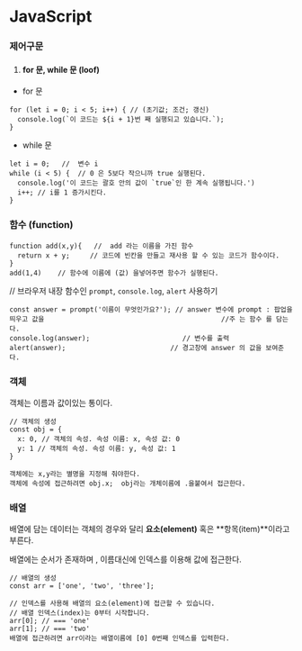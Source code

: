 # JavaScript

### 제어구문

1. #### for 문, while 문 (loof)

- for 문

```
for (let i = 0; i < 5; i++) { // (초기값; 조건; 갱신)
  console.log(`이 코드는 ${i + 1}번 째 실행되고 있습니다.`);
}

```

- while 문

```
let i = 0;   //  변수 i
while (i < 5) {  // 0 은 5보다 작으니까 true 실행된다.
  console.log('이 코드는 괄호 안의 값이 `true`인 한 계속 실행됩니다.')
  i++; // i를 1 증가시킨다.
}

```



### 함수 (function)

```
function add(x,y){   //  add 라는 이름을 가진 함수
  return x + y;     // 코드에 빈칸을 만들고 재사용 할 수 있는 코드가 함수이다.
}
add(1,4)    // 함수에 이름에 (값) 을넣어주면 함수가 실행된다. 
```



// 브라우저 내장 함수인 `prompt`, `console.log`, `alert` 사용하기

```
const answer = prompt('이름이 무엇인가요?'); // answer 변수에 prompt : 팝업을띄우고 값을                                            //주 는 함수 를 담는다.
console.log(answer);                       // 변수를 출력
alert(answer);							// 경고창에 answer 의 값을 보여준다.
```

### 객체

객체는 이름과 값이있는 통이다.

```
// 객체의 생성
const obj = {
  x: 0, // 객체의 속성. 속성 이름: x, 속성 값: 0
  y: 1 // 객체의 속성. 속성 이름: y, 속성 값: 1
}

객체에는 x,y라는 별명을 지정해 줘야한다.
객체에 속성에 접근하려면 obj.x;  obj라는 개체이름에 .을붙여서 접근한다.
```

### 배열

배열에 담는 데이터는 객체의 경우와 달리 **요소(element)** 혹은 **항목(item)**이라고 부른다.

배열에는 순서가 존재하며 , 이름대신에 인덱스를 이용해 값에 접근한다.

```
// 배열의 생성
const arr = ['one', 'two', 'three'];

// 인덱스를 사용해 배열의 요소(element)에 접근할 수 있습니다.
// 배열 인덱스(index)는 0부터 시작합니다.
arr[0]; // === 'one'
arr[1]; // === 'two'
배열에 접근하려면 arr이라는 배열이름에 [0] 0번째 인덱스를 입력한다.
```





